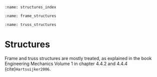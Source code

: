 ```{index} Structures
:name: structures_index
```
```{index} Frame structures
:name: frame_structures
```
```{index} Truss structures
:name: truss_structures
```
# Structures

Frame and truss structures are mostly treated, as explained in the book Engineering Mechanics Volume 1 in chapter 4.4.2 and 4.4.4 {cite}`Hartsuijker2006`.